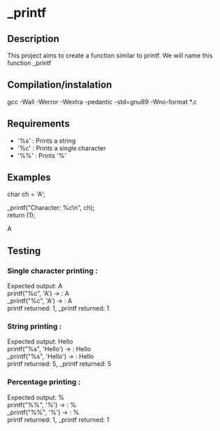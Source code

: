 # _printf

## Description
This project aims to create a function similar to printf. We will name this function _printf

## Compilation/instalation
gcc -Wall -Werror -Wextra -pedantic -std=gnu89 -Wno-format *.c

## Requirements
- '%s' : Prints a string
- '%c' : Prints a single character
- '%%' : Prints '%'

## Examples
char ch = 'A';

_printf("Character: %c\n", ch);  
return (1);

A

## Testing
### Single character printing :
Expected output: A  
printf("%c", 'A') -> : A  
_printf("%c", 'A') -> : A  
printf returned: 1, _printf returned: 1

### String printing :
Expected output: Hello  
printf("%s", 'Hello') -> : Hello  
_printf("%s", 'Hello') -> : Hello  
printf returned: 5, _printf returned: 5

### Percentage printing :
Expected output: %  
printf("%%", '%') -> : %  
_printf("%%", '%') -> : %  
printf returned: 1, _printf returned: 1 
